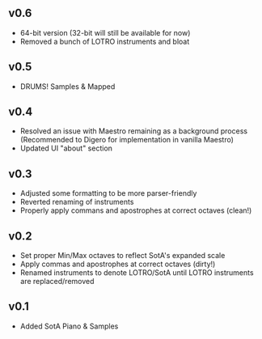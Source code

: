 
v0.6
----------
- 64-bit version (32-bit will still be available for now)
- Removed a bunch of LOTRO instruments and bloat

v0.5
----------
- DRUMS! Samples & Mapped

v0.4
----------
- Resolved an issue with Maestro remaining as a background process (Recommended to Digero for implementation in vanilla Maestro)
- Updated UI "about" section

v0.3
----------
- Adjusted some formatting to be more parser-friendly
- Reverted renaming of instruments
- Properly apply commans and apostrophes at correct octaves (clean!)

v0.2
----------
- Set proper Min/Max octaves to reflect SotA's expanded scale
- Apply commas and apostrophes at correct octaves (dirty!)
- Renamed instruments to denote LOTRO/SotA until LOTRO instruments are replaced/removed

v0.1
----------
- Added SotA Piano & Samples
